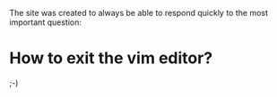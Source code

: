 The site was created to always be able to respond quickly to the most important question:

# How to exit the vim editor?

;-)